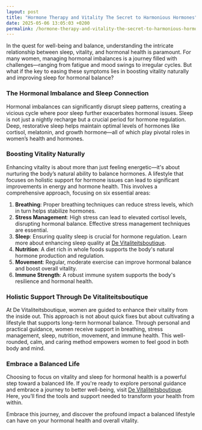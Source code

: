 ```yaml
---
layout: post
title: "Hormone Therapy and Vitality The Secret to Harmonious Hormones"
date: 2025-05-06 13:05:03 +0200
permalink: /hormone-therapy-and-vitality-the-secret-to-harmonious-hormones/
---
```



In the quest for well-being and balance, understanding the intricate relationship between sleep, vitality, and hormonal health is paramount. For many women, managing hormonal imbalances is a journey filled with challenges—ranging from fatigue and mood swings to irregular cycles. But what if the key to easing these symptoms lies in boosting vitality naturally and improving sleep for hormonal balance?

### The Hormonal Imbalance and Sleep Connection

Hormonal imbalances can significantly disrupt sleep patterns, creating a vicious cycle where poor sleep further exacerbates hormonal issues. Sleep is not just a nightly recharge but a crucial period for hormone regulation. Deep, restorative sleep helps maintain optimal levels of hormones like cortisol, melatonin, and growth hormone—all of which play pivotal roles in women’s health and hormones.

### Boosting Vitality Naturally

Enhancing vitality is about more than just feeling energetic—it's about nurturing the body’s natural ability to balance hormones. A lifestyle that focuses on holistic support for hormone issues can lead to significant improvements in energy and hormone health. This involves a comprehensive approach, focusing on six essential areas:

1. **Breathing**: Proper breathing techniques can reduce stress levels, which in turn helps stabilize hormones.
2. **Stress Management**: High stress can lead to elevated cortisol levels, disrupting hormonal balance. Effective stress management techniques are essential.
3. **Sleep**: Ensuring quality sleep is crucial for hormone regulation. Learn more about enhancing sleep quality at [De Vitaliteitsboutique](https://www.devitaliteitsboutique.nl/slaapformule).
4. **Nutrition**: A diet rich in whole foods supports the body's natural hormone production and regulation.
5. **Movement**: Regular, moderate exercise can improve hormonal balance and boost overall vitality.
6. **Immune Strength**: A robust immune system supports the body's resilience and hormonal health.

### Holistic Support Through De Vitaliteitsboutique

At De Vitaliteitsboutique, women are guided to enhance their vitality from the inside out. This approach is not about quick fixes but about cultivating a lifestyle that supports long-term hormonal balance. Through personal and practical guidance, women receive support in breathing, stress management, sleep, nutrition, movement, and immune health. This well-rounded, calm, and caring method empowers women to feel good in both body and mind.

### Embrace a Balanced Life

Choosing to focus on vitality and sleep for hormonal health is a powerful step toward a balanced life. If you're ready to explore personal guidance and embrace a journey to better well-being, visit [De Vitaliteitsboutique](https://www.devitaliteitsboutique.nl/slaapformule). Here, you’ll find the tools and support needed to transform your health from within.

Embrace this journey, and discover the profound impact a balanced lifestyle can have on your hormonal health and overall vitality.